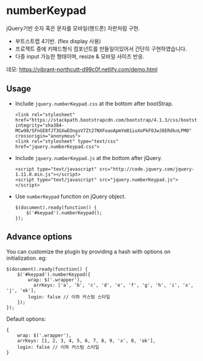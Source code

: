 # numberKeypad
jQuery기반 숫자 혹은 문자를 모바일(핸드폰) 자판처럼 구현.

- 부트스트랩 4기반. (flex display 사용)
- 프로젝트 중에 키패드형식 컴포넌트를 만들일이있어서 간단히 구현하였습니다.
- 다중 input 가능한 형태이며, resize & 모바일 사이즈 반응.

데모: https://vibrant-northcutt-d99c0f.netlify.com/demo.html


Usage
-----
* Include `jquery.numberKeypad.css`  at the bottom after bootStrap.

  ```
  <link rel="stylesheet" href="https://stackpath.bootstrapcdn.com/bootstrap/4.1.3/css/bootstrap.min.css" integrity="sha384-MCw98/SFnGE8fJT3GXwEOngsV7Zt27NXFoaoApmYm81iuXoPkFOJwJ8ERdknLPMO" crossorigin="anonymous">
  <link rel="stylesheet" type="text/css" href="jquery.numberKeypad.css">
  ```

* Include `jquery.numberKeypad.js` at the bottom after jQuery.

  ```
  <script type="text/javascript" src="http://code.jquery.com/jquery-1.11.0.min.js"></script>
  <script type="text/javascript" src="jquery.numberKeypad.js"></script>
  ```

* Use `numberKeypad` function on jQuery object.

  ```
  $(document).ready(function() {
      $('#keypad').numberKeypad();
  });
  ```

Advance options
---------------
You can customize the plugin by providing a hash with options on initialization. eg:

```
$(document).ready(function() {
    $('#keypad').numberKeypad({
        wrap: $('.wrapper'),
		  arrKeys: ['a', 'b', 'c', 'd', 'e', 'f', 'g', 'h', 'i', 'x', 'j', 'ok'],
        login: false // 이하 커스텀 스타일
    });
});
```

Default options:

```
{
	wrap: $('.wrapper'),
	arrKeys: [1, 2, 3, 4, 5, 6, 7, 8, 9, 'x', 0, 'ok'],
	login: false // 이하 커스텀 스타일
}
```